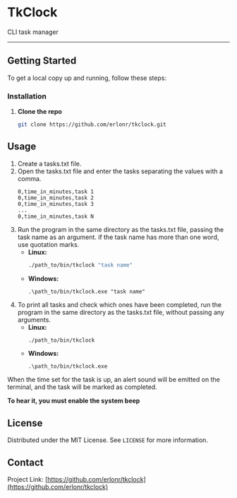 # TkClock

CLI task manager

---

## Getting Started
To get a local copy up and running, follow these steps:

### Installation

1. **Clone the repo**
   ```bash
   git clone https://github.com/erlonr/tkclock.git
   ```

## Usage
1. Create a tasks.txt file.
2. Open the tasks.txt file and enter the tasks separating the values with a comma.
    ```
    0,time_in_minutes,task 1
    0,time_in_minutes,task 2
    0,time_in_minutes,task 3
    ...
    0,time_in_minutes,task N
    ```
3. Run the program in the same directory as the tasks.txt file, passing the task name as an argument. if the task name has more than one word, use quotation marks.
    - **Linux:**
        ```bash
        ./path_to/bin/tkclock "task name"
        ```
    - **Windows:**
        ```
        .\path_to/bin/tkclock.exe "task name"
        ```
4. To print all tasks and check which ones have been completed, run the program in the same directory as the tasks.txt file, without passing any arguments.
    - **Linux:**
        ```bash
        ./path_to/bin/tkclock
        ```
    - **Windows:**
        ```
        .\path_to/bin/tkclock.exe
        ```

When the time set for the task is up, an alert sound will be emitted on the terminal, and the task will be marked as completed.

**To hear it, you must enable the system beep**

## License

Distributed under the MIT License. See `LICENSE` for more information.

## Contact
Project Link: [https://github.com/erlonr/tkclock](https://github.com/erlonr/tkclock)